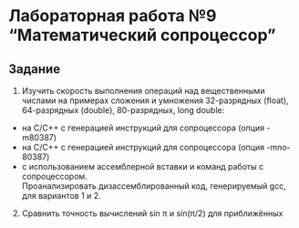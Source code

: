 # Лабораторная работа №9 “Математический сопроцессор”

## Задание

1. Изучить скорость выполнения операций над вещественными числами на
примерах сложения и умножения 32-разрядных (float), 64-разрядных (double),
80-разрядных, long double:

* на C/C++ с генерацией инструкций для сопроцессора (опция -m80387)
* на C/C++ с генерацией инструкций для сопроцессора (опция -mno-80387)
* с использованием ассемблерной вставки и команд работы с
сопроцессором. \
Проанализировать дизассемблированный код, генерируемый gcc, для
вариантов 1 и 2.

2. Сравнить точность вычислений sin π и sin(π/2) для приближённых
